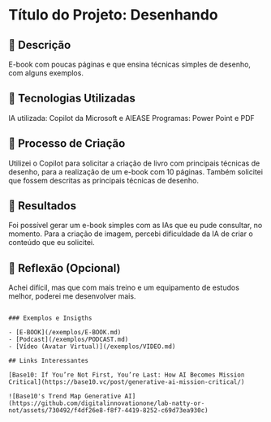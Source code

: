 # Título do Projeto: Desenhando

## 📒 Descrição
E-book com poucas páginas e que ensina técnicas simples de desenho, com alguns exemplos.

## 🤖 Tecnologias Utilizadas
IA utilizada: Copilot da Microsoft e AIEASE
Programas: Power Point e PDF

## 🧐 Processo de Criação
Utilizei o Copilot para solicitar a criação de livro com principais técnicas de desenho, para a realização de um e-book com 10 páginas. Também solicitei que fossem descritas as principais técnicas de desenho. 

## 🚀 Resultados
Foi possível gerar um e-book simples com as IAs que eu pude consultar, no momento. Para a criação de imagem, percebi dificuldade da IA de criar o conteúdo que eu solicitei. 

## 💭 Reflexão (Opcional)
Achei difícil, mas que com mais treino e um equipamento de estudos melhor, poderei me desenvolver mais.
```

### Exemplos e Insigths

- [E-BOOK](/exemplos/E-BOOK.md)
- [Podcast](/exemplos/PODCAST.md)
- [Vídeo (Avatar Virtual)](/exemplos/VIDEO.md)

## Links Interessantes

[Base10: If You’re Not First, You’re Last: How AI Becomes Mission Critical](https://base10.vc/post/generative-ai-mission-critical/)

![Base10's Trend Map Generative AI](https://github.com/digitalinnovationone/lab-natty-or-not/assets/730492/f4df26e8-f8f7-4419-8252-c69d73ea930c)
